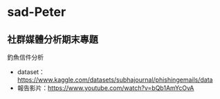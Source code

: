 # sad-Peter
## 社群媒體分析期末專題
釣魚信件分析
+ dataset：https://www.kaggle.com/datasets/subhajournal/phishingemails/data
+ 報告影片：https://www.youtube.com/watch?v=bQb1AmYcOvA
